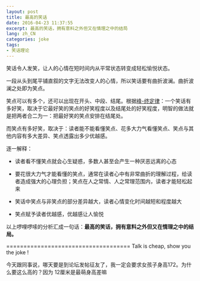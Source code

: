 ```yaml
---
layout: post
title: 最高的笑话
date: 2016-04-23 11:37:55
excerpt: 最高的笑话，拥有意料之外但又在情理之中的结局
lang: zh_CN
categories: joke
tags: 
- 笑话理论
---
```


笑话令人发笑，让人的心情在短时间内从平常状态转变成轻松愉悦状态。

一段从头到尾平铺直叙的文字无法改变人的心情，所以笑话要有曲折波澜。曲折波澜之处即为笑点。

笑点可以有多个，还可以出现在开头、中段、结尾。根据[峰-终定律](http://wiki.mbalib.com/wiki/%E5%B3%B0%E7%BB%88%E5%AE%9A%E5%BE%8B)：一个笑话有多好笑，取决于它最好笑的笑点的好笑程度以及结尾处的好笑程度，明智的做法就是把两者合二为一：把最好笑的笑点安排在结尾处。

而笑点有多好笑，取决于：读者能不能看懂笑点、花多大力气看懂笑点、笑点与其他内容有多大差异、笑点透露出多少优越感。

逐一解释：

- 读者看不懂笑点就会心生疑惑，多数人甚至会产生一种厌恶远离的心态

- 要花很大力气才能看懂的笑点，通常在读者心中有非常曲折的理解过程，给读者造成强大的心理负担；笑点在人之常情、人之常理范围内，读者才能轻松起来

- 笑话中笑点与非笑点的部分差异越大，读者心情变化时间越短和程度越大

- 笑点赋予读者优越感，优越感让人愉悦

以上啰哩啰嗦的分析汇成一句话：**最高的笑话，拥有意料之外但又在情理之中的结局。**

====================================
Talk is cheap, show you the joke !

今天跟同事说，哪天要是到论坛发帖征友了，我一定会要求女孩子身高172。为什么要这么高的？因为 12厘米是最萌身高差嘛